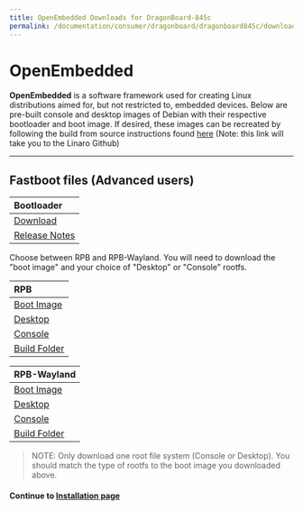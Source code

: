 ```yaml
---
title: OpenEmbedded Downloads for DragonBoard-845c
permalink: /documentation/consumer/dragonboard/dragonboard845c/downloads/open-embedded.md.html
---
```

# OpenEmbedded

**OpenEmbedded** is a software framework used for creating Linux distributions aimed for, but not restricted to, embedded devices. Below are pre-built console and desktop images of Debian with their respective bootloader and boot image. If desired, these images can be recreated by following the build from source instructions found [here](https://github.com/Linaro/documentation/blob/master/Reference-Platform/CECommon/OE.md) (Note: this link will take you to the Linaro Github)

***

## Fastboot files (Advanced users)

| Bootloader                                                                                                                              |
|:----------------------------------------------------------------------------------------------------------------------------------------|
| [Download](http://releases.linaro.org/96boards/dragonboard845c/linaro/rescue/latest/dragonboard-845c-bootloader-ufs-linux-*.zip)       |
| [Release Notes](http://releases.linaro.org/96boards/dragonboard845c/linaro/rescue/latest/)      |

Choose between RPB and RPB-Wayland. You will need to download the "boot image" and your choice of "Desktop" or "Console" rootfs.

| RPB                                                                                                                                     |
|:----------------------------------------------------------------------------------------------------------------------------------------|
| [Boot Image](http://releases.linaro.org/96boards/dragonboard845c/linaro/openembedded/latest/rpb/boot--*-r0-dragonboard-845c-*.img) |
| [Desktop](http://releases.linaro.org/96boards/dragonboard845c/linaro/openembedded/latest/rpb/rpb-desktop-image-dragonboard-845c-*.rootfs.ext4.gz) |
| [Console](http://releases.linaro.org/96boards/dragonboard845c/linaro/openembedded/latest/rpb/rpb-console-image-dragonboard-845c-*.rootfs.ext4.gz) |
| [Build Folder](http://releases.linaro.org/96boards/dragonboard845c/linaro/openembedded/latest/rpb/)                         |

| RPB-Wayland                                                                                                                             |
|:----------------------------------------------------------------------------------------------------------------------------------------|
| [Boot Image](http://releases.linaro.org/96boards/dragonboard845c/linaro/openembedded/latest/rpb-wayland/boot--*-r0-dragonboard-845c-*.img) |
| [Desktop](http://releases.linaro.org/96boards/dragonboard845c/linaro/openembedded/latest/rpb-wayland/rpb-weston-image-test-dragonboard-845c-*.rootfs.ext4.gz) |
| [Console](http://releases.linaro.org/96boards/dragonboard845c/linaro/openembedded/latest/rpb-wayland/rpb-console-image-dragonboard-845c-*.rootfs.ext4.gz) |
| [Build Folder](http://releases.linaro.org/96boards/dragonboard845c/linaro/openembedded/latest/rpb/)                 |

> NOTE: Only download one root file system (Console or Desktop). You should match the type of rootfs to the boot image you downloaded above.

#### Continue to [Installation page](../installation/)

